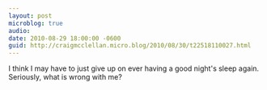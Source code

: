 ```yaml
---
layout: post
microblog: true
audio: 
date: 2010-08-29 18:00:00 -0600
guid: http://craigmcclellan.micro.blog/2010/08/30/t22518110027.html
---
```

I think I may have to just give up on ever having a good night's sleep again. Seriously, what is wrong with me?
